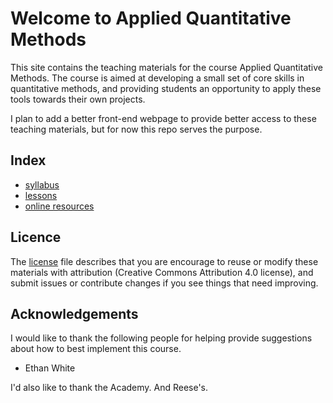 Welcome to Applied Quantitative Methods
=======================================

This site contains the teaching materials for the course Applied Quantitative
Methods. The course is aimed at developing a small set of core skills in
quantitative methods, and providing students an opportunity to apply these tools
towards their own projects.

I plan to add a better front-end webpage to provide better access to these
teaching materials, but for now this repo serves the purpose.

Index
-----
* [syllabus](syllabus.md)
* [lessons](lesson_index.md)
* [online resources](resource_links.md)

Licence
-------
The [license](LICENSE.md) file describes that you are encourage to reuse or
modify these materials with attribution (Creative Commons Attribution 4.0 license),
and submit issues or contribute changes if you see things that need improving.

Acknowledgements
----------------
I would like to thank the following people for helping provide suggestions about
how to best implement this course.
* Ethan White

I'd also like to thank the Academy.
And Reese's.

